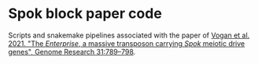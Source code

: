 # Spok block paper code
Scripts and snakemake pipelines associated with the paper of [Vogan et al. 2021. "The *Enterprise*, a massive transposon carrying *Spok* meiotic drive genes", Genome Research 31:789–798](https://genome.cshlp.org/content/early/2021/04/16/gr.267609.120).

